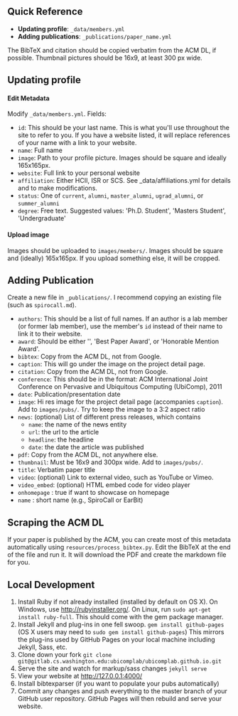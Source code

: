 ## Quick Reference
- **Updating profile**: `_data/members.yml`
- **Adding publications**: `_publications/paper_name.yml`

The BibTeX and citation should be copied verbatim from the ACM DL, if possible.
Thumbnail pictures should be 16x9, at least 300 px wide.

## Updating profile
#### Edit Metadata
Modify `_data/members.yml`. 
Fields:
- `id`: This should be your last name. This is what you'll use throughout the site to refer to you. If you have a website listed, it will replace references of your name with a link to your website.
- `name`: Full name
- `image`: Path to your profile picture. Images should be square and ideally 165x165px.
- `website`: Full link to your personal website
- `affiliation`: Either HCII, ISR or SCS. See _data/affiliations.yml for details and to make modifications.
- `status`: One of `current`, `alumni`, `master_alumni`, `ugrad_alumni`, or `summer_alumni`
- `degree`: Free text. Suggested values: 'Ph.D. Student', 'Masters Student', 'Undergraduate'

#### Upload image
Images should be uploaded to `images/members/`. Images should be square and (ideally) 165x165px. If you upload something else, it will be cropped.

## Adding Publication
Create a new file in `_publications/`. I recommend copying an existing file (such as `spirocall.md`).

- `authors`: This should be a list of full names. If an author is a lab member (or former lab member), use the member's `id` instead of their name to link it to their website.
- `award`: Should be either '', 'Best Paper Award', or 'Honorable Mention Award'.
- `bibtex`: Copy from the ACM DL, not from Google.
- `caption`: This will go under the image on the project detail page.
- `citation`: Copy from the ACM DL, not from Google.
- `conference`: This should be in the format: ACM International Joint Conference on Pervasive and Ubiquitous Computing (UbiComp), 2011
- `date`: Publication/presentation date
- `image`: Hi res image for the project detail page (accompanies `caption`). Add to `images/pubs/`. Try to keep the image to a 3:2 aspect ratio
- `news`: (optional) List of different press releases, which contains
	- `name`: the name of the news entity
	- `url`: the url to the article
	- `headline`: the headline
	- `date`: the date the article was published
- `pdf`: Copy from the ACM DL, not anywhere else.
- `thumbnail`: Must be 16x9 and 300px wide. Add to `images/pubs/`.
- `title`: Verbatim paper title
- `video`: (optional) Link to external video, such as YouTube or Vimeo.
- `video_embed`: (optional) HTML embed code for video player
- `onhomepage` : true if want to showcase on homepage
- `name` : short name (e.g., SpiroCall or EarBit)


## Scraping the ACM DL
If your paper is published by the ACM, you can create most of this metadata automatically using `resources/process_bibtex.py`. Edit the BibTeX at the end of the file and run it. It will download the PDF and create the markdown file for you.

## Local Development

1. Install Ruby if not already installed (installed by default on OS X). On Windows, use http://rubyinstaller.org/. On Linux, run `sudo apt-get install ruby-full`. This should come with the gem package manager.
2. Install Jekyll and plug-ins in one fell swoop. `gem install github-pages` (OS X users may need to `sudo gem install github-pages`) This mirrors the plug-ins used by GitHub Pages on your local machine including Jekyll, Sass, etc.
3. Clone down your fork `git clone git@gitlab.cs.washington.edu:ubicomplab/ubicomplab.github.io.git`
4. Serve the site and watch for markup/sass changes `jekyll serve`
5. View your website at http://127.0.0.1:4000/
6. Install bibtexparser (if you want to populate your pubs automatically)
7. Commit any changes and push everything to the master branch of your GitHub user repository. GitHub Pages will then rebuild and serve your website.
